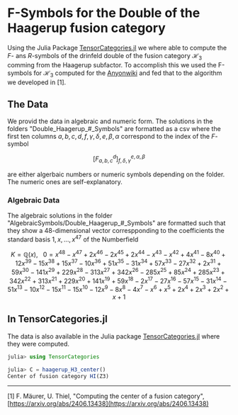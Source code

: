 # F-Symbols for the Double of the Haagerup fusion category

Using the Julia Package [TensorCategories.jl](https://github.com/fabianmaeurer/TensorCategories.jl) we where able to compute the $F$- ans $R$-symbols of the drinfeld double of the fusion category $\mathcal H_3$ comming from the Haagerup subfactor. 
To accomplish this we used the F-symbols for $\mathcal H_3$ computed for the [Anyonwiki](https://anyonwiki.github.io) and fed that to the algorithm we developed in [1].

## The Data
We provid the data in algebraic and numeric form. The solutions in the folders "Double_Haagerup_#_Symbols" are formatted as a csv where the first ten columns $a,b,c,d,f,\gamma,\delta,e,\beta,\alpha$ correspond to the index of the $F$-symbol 
```math 
\left[F_{a,b,c}^d\right]_{f, \delta,\gamma}^{e,\alpha, \beta}
```
are either algerbaic numbers or numeric symbols depending on the folder. The numeric ones are self-explanatory.

### Algebraic Data
The algebraic solutions in the folder "AlgebraicSymbols/Double_Haagerup_#_Symbols" are formatted such that they show a 48-dimensional vector correspponding to the coefficients the standard basis $1,x,...,x^{47}$ of the Numberfield 
```math
K = \mathbb Q(x), ~~~ 0 = x^{48} - x^{47} + 2x^{46} - 2x^{45} + 2x^{44} - x^{43} - x^{42} + 4x^{41} - 8x^{40} + 12x^{39} - 15x^{38} + 15x^{37} - 10x^{36} + 51x^{35} - 31x^{34} + 57x^{33} - 27x^{32} + 2x^{31} + 59x^{30} - 141x^{29} + 229x^{28} - 313x^{27} + 342x^{26} - 285x^{25} + 85x^{24} + 285x^{23} + 342x^{22} + 313x^{21} + 229x^{20} + 141x^{19} + 59x^{18} - 2x^{17} - 27x^{16} - 57x^{15} - 31x^{14} - 51x^{13} - 10x^{12} - 15x^{11} - 15x^{10} - 12x^{9} - 8x^{8} - 4x^{7} - x^{6} + x^{5} + 2x^{4} + 2x^{3} + 2x^{2} + x + 1
```

## In TensorCategories.jl

The data is also available in the Julia package [TensorCategories.jl](https://github.com/fabianmaeurer/TensorCategories.jl) where they were computed. 

```julia
julia> using TensorCategories

julia> C = haagerup_H3_center()
Center of fusion category HI(Z3)
```


---
[1] F. Mäurer, U. Thiel, "Computing the center of a fusion category", [https://arxiv.org/abs/2406.13438](https://arxiv.org/abs/2406.13438)
